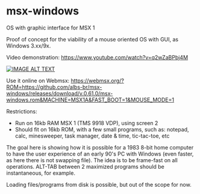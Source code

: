 # msx-windows
OS with graphic interface for MSX 1

Proof of concept for the viability of a mouse oriented OS with GUI, as Windows 3.xx/9x.

Video demonstration:
https://www.youtube.com/watch?v=q2wZaBPbj4M

[![IMAGE ALT TEXT](http://img.youtube.com/vi/q2wZaBPbj4M/0.jpg)](https://www.youtube.com/watch?v=q2wZaBPbj4M "MSX Windows")

Use it online on Webmsx:
https://webmsx.org/?ROM=https://github.com/albs-br/msx-windows/releases/download/v.0.61.0/msx-windows.rom&MACHINE=MSX1A&FAST_BOOT=1&MOUSE_MODE=1

Restrictions:
- Run on 16kb RAM MSX 1 (TMS 9918 VDP), using screen 2
- Should fit on 16kb ROM, with a few small programs, such as: notepad, calc, minesweeper,
  task manager, date & time, tic-tac-toe, etc

The goal here is showing how it is possible for a 1983 8-bit home computer to have the user 
experience of an early 90's PC with Windows (even faster, as here there is not swapping file).
The idea is to be frame-fast on all operations. ALT-TAB between 2 maximized programs should be
instantaneous, for example.

Loading files/programs from disk is possible, but out of the scope for now.